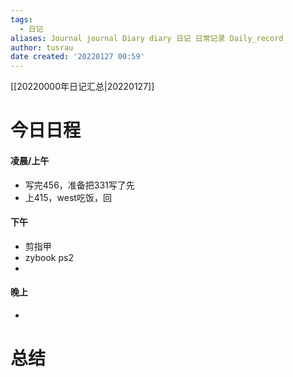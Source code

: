 ```yaml
---
tags:
  - 日记
aliases: Journal journal Diary diary 日记 日常记录 Daily_record
author: tusrau
date created: '20220127 00:59'
---
```


[[20220000年日记汇总|20220127]]

# 今日日程

#### 凌晨/上午
- 写完456，准备把331写了先
- 上415，west吃饭，回

#### 下午
- 剪指甲
- zybook ps2
- 

#### 晚上
- 

# 总结
